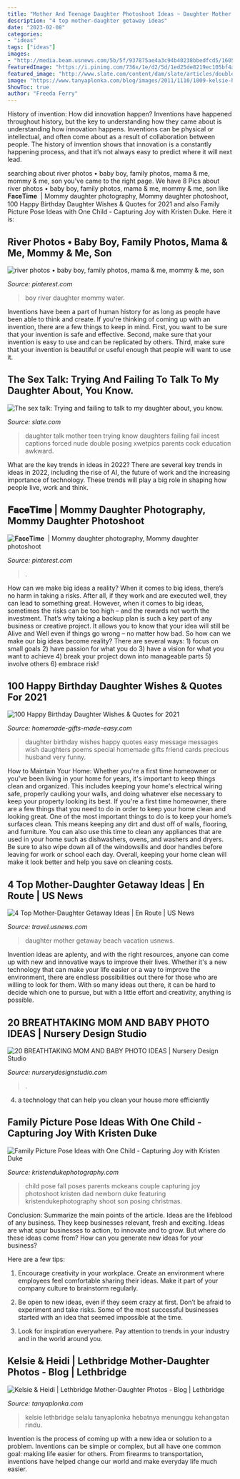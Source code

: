 ```yaml
---
title: "Mother And Teenage Daughter Photoshoot Ideas ~ Daughter Mother Getaway Beach Vacation Usnews"
description: "4 top mother-daughter getaway ideas"
date: "2023-02-08"
categories:
- "ideas"
tags: ["ideas"]
images:
- "http://media.beam.usnews.com/5b/5f/937875ae4a3c94b40238bbedfcd5/160518-motherdaughter-stock.jpg"
featuredImage: "https://i.pinimg.com/736x/1e/d2/5d/1ed25de8219ec105bf4a38c3bf40c544.jpg"
featured_image: "http://www.slate.com/content/dam/slate/articles/double_x/doublex/2014/03/140304_DX_MomTeenTalk.jpg.CROP.original-original.jpg"
image: "https://www.tanyaplonka.com/blog/images/2011/1110/1009-kelsie-heidi/kelsie-mother-daughter-lethbridge-01.jpg"
ShowToc: true
author: "Freeda Ferry"
---
```



History of invention: How did innovation happen?
Inventions have happened throughout history, but the key to understanding how they came about is understanding how innovation happens. Inventions can be physical or intellectual, and often come about as a result of collaboration between people. The history of invention shows that innovation is a constantly happening process, and that it’s not always easy to predict where it will next lead.

	

		
searching about river photos • baby boy, family photos, mama &amp; me, mommy &amp; me, son you've came to the right page. We have 8 Pics about river photos • baby boy, family photos, mama &amp; me, mommy &amp; me, son like 𝐅𝐚𝐜𝐞𝐓𝐢𝐦𝐞 ️ | Mommy daughter photography, Mommy daughter photoshoot, 100 Happy Birthday Daughter Wishes &amp; Quotes for 2021 and also Family Picture Pose Ideas with One Child - Capturing Joy with Kristen Duke. Here it is:
		
    
## River Photos • Baby Boy, Family Photos, Mama &amp; Me, Mommy &amp; Me, Son

<img loading=lazy src="https://i.pinimg.com/736x/1e/d2/5d/1ed25de8219ec105bf4a38c3bf40c544.jpg" onerror="this.onerror=null;this.src='https://tse3.mm.bing.net/th?id=OIP.7TXEOC6m9LD4srcpvk3NoAHaLH&amp;pid=15.1';" alt="river photos • baby boy, family photos, mama &amp; me, mommy &amp; me, son">

_Source: pinterest.com_

>boy river daughter mommy water. 

	

Inventions have been a part of human history for as long as people have been able to think and create. If you're thinking of coming up with an invention, there are a few things to keep in mind. First, you want to be sure that your invention is safe and effective. Second, make sure that your invention is easy to use and can be replicated by others. Third, make sure that your invention is beautiful or useful enough that people will want to use it.

    
## The Sex Talk: Trying And Failing To Talk To My Daughter About, You Know.

<img loading=lazy src="http://www.slate.com/content/dam/slate/articles/double_x/doublex/2014/03/140304_DX_MomTeenTalk.jpg.CROP.original-original.jpg" onerror="this.onerror=null;this.src='https://tse1.mm.bing.net/th?id=OIP.SX3XZk3vvigDcZ_vLqwgsQHaFS&amp;pid=15.1';" alt="The sex talk: Trying and failing to talk to my daughter about, you know.">

_Source: slate.com_

>daughter talk mother teen trying know daughters failing fail incest captions forced nude double posing xwetpics parents cock education awkward. 

	

What are the key trends in ideas in 2022?
There are several key trends in ideas in 2022, including the rise of AI, the future of work and the increasing importance of technology. These trends will play a big role in shaping how people live, work and think.

    
## 𝐅𝐚𝐜𝐞𝐓𝐢𝐦𝐞 ️ | Mommy Daughter Photography, Mommy Daughter Photoshoot

<img loading=lazy src="https://i.pinimg.com/736x/31/75/31/3175319ea8262fc7ec5a67ebc896565e.jpg" onerror="this.onerror=null;this.src='https://tse3.mm.bing.net/th?id=OIP.Q5lNAkZLJu_6nvueSDwGZAHaKK&amp;pid=15.1';" alt="𝐅𝐚𝐜𝐞𝐓𝐢𝐦𝐞 ️ | Mommy daughter photography, Mommy daughter photoshoot">

_Source: pinterest.com_

>. 

	

How can we make big ideas a reality?
When it comes to big ideas, there’s no harm in taking a risks. After all, if they work and are executed well, they can lead to something great. However, when it comes to big ideas, sometimes the risks can be too high – and the rewards not worth the investment. That’s why taking a backup plan is such a key part of any business or creative project. It allows you to know that your idea will still be Alive and Well even if things go wrong – no matter how bad. So how can we make our big ideas become reality?
There are several ways: 1) focus on small goals 2) have passion for what you do 3) have a vision for what you want to achieve 4) break your project down into manageable parts 5) involve others 6) embrace risk!

    
## 100 Happy Birthday Daughter Wishes &amp; Quotes For 2021

<img loading=lazy src="https://www.homemade-gifts-made-easy.com/image-files/birthday-wishes-for-daughter-precious-600x900.jpg" onerror="this.onerror=null;this.src='https://tse2.mm.bing.net/th?id=OIP.BARAcFA7P2ucXXBhbAT61gHaLH&amp;pid=15.1';" alt="100 Happy Birthday Daughter Wishes &amp; Quotes for 2021">

_Source: homemade-gifts-made-easy.com_

>daughter birthday wishes happy quotes easy message messages wish daughters poems special homemade gifts friend cards precious husband very funny. 

	

How to Maintain Your Home: Whether you're a first time homeowner or you've been living in your home for years, it's important to keep things clean and organized. This includes keeping your home's electrical wiring safe, properly caulking your walls, and doing whatever else necessary to keep your property looking its best.
If you're a first time homeowner, there are a few things that you need to do in order to keep your home clean and looking great. One of the most important things to do is to keep your home’s surfaces clean. This means keeping any dirt and dust off of walls, flooring, and furniture. You can also use this time to clean any appliances that are used in your home such as dishwashers, ovens, and washers and dryers. Be sure to also wipe down all of the windowsills and door handles before leaving for work or school each day. Overall, keeping your home clean will make it look better and help you save on cleaning costs.

    
## 4 Top Mother-Daughter Getaway Ideas | En Route | US News

<img loading=lazy src="http://media.beam.usnews.com/5b/5f/937875ae4a3c94b40238bbedfcd5/160518-motherdaughter-stock.jpg" onerror="this.onerror=null;this.src='https://tse4.mm.bing.net/th?id=OIP.SNIp8-fV-E5YL5XWd-JO-AHaE8&amp;pid=15.1';" alt="4 Top Mother-Daughter Getaway Ideas | En Route | US News">

_Source: travel.usnews.com_

>daughter mother getaway beach vacation usnews. 

	

Invention ideas are aplenty, and with the right resources, anyone can come up with new and innovative ways to improve their lives. Whether it's a new technology that can make your life easier or a way to improve the environment, there are endless possibilities out there for those who are willing to look for them. With so many ideas out there, it can be hard to decide which one to pursue, but with a little effort and creativity, anything is possible.

    
## 20 BREATHTAKING MOM AND BABY PHOTO IDEAS | Nursery Design Studio

<img loading=lazy src="https://www.nurserydesignstudio.com/wp-content/uploads/2016/05/mothers-day-photos-13.jpg" onerror="this.onerror=null;this.src='https://tse1.mm.bing.net/th?id=OIP.Irx7ZTLoKAwjC13s2k3Z3AHaKX&amp;pid=15.1';" alt="20 BREATHTAKING MOM AND BABY PHOTO IDEAS | Nursery Design Studio">

_Source: nurserydesignstudio.com_

>. 

	

4. a technology that can help you clean your house more efficiently

    
## Family Picture Pose Ideas With One Child - Capturing Joy With Kristen Duke

<img loading=lazy src="https://www.kristendukephotography.com/wp-content/uploads/2015/09/mckeans-e1442252199561.jpg" onerror="this.onerror=null;this.src='https://tse4.mm.bing.net/th?id=OIP.K6f885x9O-jueBWxoodqSAHaLH&amp;pid=15.1';" alt="Family Picture Pose Ideas with One Child - Capturing Joy with Kristen Duke">

_Source: kristendukephotography.com_

>child pose fall poses parents mckeans couple capturing joy photoshoot kristen dad newborn duke featuring kristendukephotography shoot son posing christmas. 

	

Conclusion: Summarize the main points of the article.
Ideas are the lifeblood of any business. They keep businesses relevant, fresh and exciting. Ideas are what spur businesses to action, to innovate and to grow.
But where do these ideas come from? How can you generate new ideas for your business?

Here are a few tips:

1. Encourage creativity in your workplace. Create an environment where employees feel comfortable sharing their ideas. Make it part of your company culture to brainstorm regularly.

2. Be open to new ideas, even if they seem crazy at first. Don’t be afraid to experiment and take risks. Some of the most successful businesses started with an idea that seemed impossible at the time.

3. Look for inspiration everywhere. Pay attention to trends in your industry and in the world around you.

    
## Kelsie &amp; Heidi | Lethbridge Mother-Daughter Photos - Blog | Lethbridge

<img loading=lazy src="https://www.tanyaplonka.com/blog/images/2011/1110/1009-kelsie-heidi/kelsie-mother-daughter-lethbridge-01.jpg" onerror="this.onerror=null;this.src='https://tse4.mm.bing.net/th?id=OIP.oRtfQM7HWvm2DkPm5HKu6QHaE8&amp;pid=15.1';" alt="Kelsie &amp; Heidi | Lethbridge Mother-Daughter Photos - Blog | Lethbridge">

_Source: tanyaplonka.com_

>kelsie lethbridge selalu tanyaplonka hebatnya menunggu kehangatan rindu. 

	

Invention is the process of coming up with a new idea or solution to a problem. Inventions can be simple or complex, but all have one common goal: making life easier for others. From firearms to transportation, inventions have helped change our world and make everyday life much easier.

